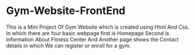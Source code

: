# Gym-Website-FrontEnd
This is a Mini Project Of Gym Website  which is created using Html And Css. In which there are four basic webpage first is Homepage Second is information About Fitness Center And Another page shows the Contact details in which We can register or enroll for a gym.
